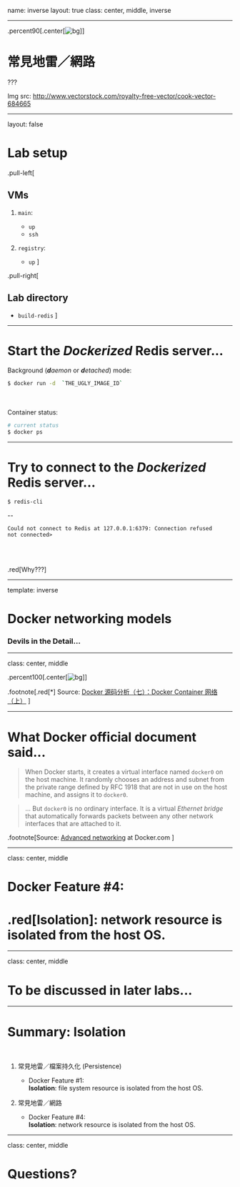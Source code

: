 name: inverse
layout: true
class: center, middle, inverse

---

.percent90[.center[![bg](img/cook-vector.jpg)]]

# 常見地雷／網路

???

Img src: http://www.vectorstock.com/royalty-free-vector/cook-vector-684665

---

layout: false

# Lab setup


.pull-left[
## VMs

1. `main`:
   - `up`
   - `ssh`

2. `registry`:
   - `up`
]


.pull-right[
## Lab directory
- `build-redis`
]

---

# Start the *Dockerized* Redis server...

Background (_**d**aemon_ or _**d**etached_) mode:

```bash
$ docker run -d  `THE_UGLY_IMAGE_ID`
```



<br/><br/>
Container status:

```bash
# current status
$ docker ps
```

---


# Try to connect to the *Dockerized* Redis server...

```bash
$ redis-cli
```

--
```
Could not connect to Redis at 127.0.0.1:6379: Connection refused
not connected>
```

<br/>
<br/>

.red[Why???]


---

template: inverse

# Docker networking models

### Devils in the Detail...


---

class: center, middle

.percent100[.center[![bg](img/docker-bridge.jpg)]]


.footnote[.red[*] Source: [Docker 源码分析（七）：Docker Container 网络（上）](http://blog.daocloud.io/docker-source-code-analysis-part7-first/)
]

---

# What Docker official document said...

> When Docker starts, it creates a virtual interface named `docker0` on the host machine.
> It randomly chooses an address and subnet from the private range defined by RFC 1918 that are not in use on the host machine, and assigns it to `docker0`.

> ... But `docker0` is no ordinary interface. It is a virtual *Ethernet bridge* that automatically forwards packets between any other network interfaces that are attached to it.


.footnote[Source: [Advanced networking](https://docs.docker.com/articles/networking/) at Docker.com
]


---

class: center, middle

# Docker Feature #4:
# .red[Isolation]: network resource is isolated from the host OS.



---

class: center, middle

# To be discussed in later labs...


---


# Summary: Isolation

<br/>

1. 常見地雷／檔案持久化 (Persistence)

   - Docker Feature #1: <br/>
     **Isolation**: file system resource is isolated from the host OS.

2. 常見地雷／網路

   - Docker Feature #4: <br/>
     **Isolation**: network resource is isolated from the host OS.


---

class: center, middle

# Questions?
